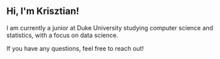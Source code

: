 ## Hi, I'm Krisztian!

I am currently a junior at Duke University studying computer science and statistics, with a focus on data science.

If you have any questions, feel free to reach out!

<!--
**KMeszaros25/KMeszaros25** is a ✨ _special_ ✨ repository because its `README.md` (this file) appears on your GitHub profile.

Here are some ideas to get you started:

- 🔭 I’m currently working on ...
- 🌱 I’m currently learning ...
- 👯 I’m looking to collaborate on ...
- 🤔 I’m looking for help with ...
- 💬 Ask me about ...
- 📫 How to reach me: ...
- 😄 Pronouns: ...
- ⚡ Fun fact: ...
-->
